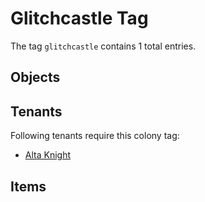 # Glitchcastle Tag

The tag `glitchcastle` contains 1 total entries.

## Objects

## Tenants

Following tenants require this colony tag:

- [Alta Knight](https://ceterai.github.io/MyEnternia/Wiki/AltaKnight)

## Items
